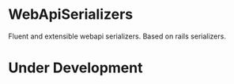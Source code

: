 WebApiSerializers
=================

Fluent and extensible webapi serializers. Based on rails serializers.

Under Development
======
